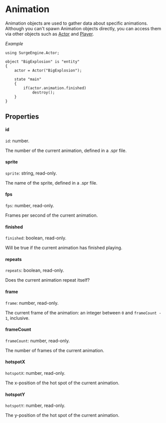 Animation
=========

Animation objects are used to gather data about specific animations. Although you can't spawn Animation objects directly, you can access them via other objects such as [Actor](actor) and [Player](player).

*Example*

```
using SurgeEngine.Actor;

object "BigExplosion" is "entity"
{
    actor = Actor("BigExplosion");

    state "main"
    {
        if(actor.animation.finished)
            destroy();
    }
}
```

Properties
----------

#### id

`id`: number.

The number of the current animation, defined in a .spr file.

#### sprite

`sprite`: string, read-only.

The name of the sprite, defined in a .spr file.

#### fps

`fps`: number, read-only.

Frames per second of the current animation.

#### finished

`finished`: boolean, read-only.

Will be true if the current animation has finished playing.

#### repeats

`repeats`: boolean, read-only.

Does the current animation repeat itself?

#### frame

`frame`: number, read-only.

The current frame of the animation: an integer between `0` and `frameCount - 1`, inclusive.

#### frameCount

`frameCount`: number, read-only.

The number of frames of the current animation.

#### hotspotX

`hotspotX`: number, read-only.

The x-position of the hot spot of the current animation.

#### hotspotY

`hotspotY`: number, read-only.

The y-position of the hot spot of the current animation.
